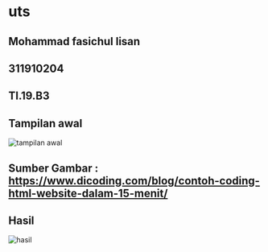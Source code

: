 # uts
## Mohammad fasichul lisan
## 311910204
## TI.19.B3

## Tampilan awal
![tampilan awal](https://user-images.githubusercontent.com/81569638/116832042-45acb280-abdd-11eb-9341-e9870c3d5790.png)
## Sumber Gambar : https://www.dicoding.com/blog/contoh-coding-html-website-dalam-15-menit/

## Hasil
![hasil](https://user-images.githubusercontent.com/81569638/116832125-b3f17500-abdd-11eb-8575-3fd5ec4db4c7.PNG)
